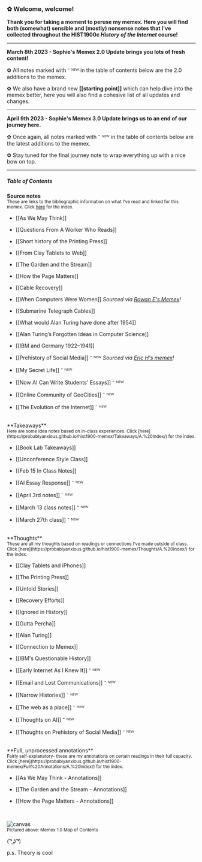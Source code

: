 ### ✿ Welcome, welcome! 

**Thank you for taking a moment to peruse my memex. Here you will find both (somewhat) sensible and (mostly) nonsense notes that I've collected throughout the HIST1900c *History of the Internet* course!**

---

**March 8th 2023 - Sophie's Memex 2.0 Update brings you lots of fresh content!** 

 ✿ All notes marked with ⁻ ᴺᴱᵂ in the table of contents below are the 2.0 additions to the memex. 

 ✿ We also have a brand new **[[starting point]]** which can help dive into the memex better, here you will also find a cohesive list of all updates and changes.

---

**April 9th 2023 - Sophie's Memex 3.0 Update brings us to an end of our journey here.** 

 ✿ Once again, all notes marked with ⁻ ᴺᴱᵂ in the table of contents below are the latest additions to the memex. 

 ✿ Stay tuned for the final journey note to wrap everything up with a nice bow on top. 

---

##### Table of Contents

**Source notes**
<br><sub>These are links to the bibliographic information on what I've read and linked for this memex. Click [here](https://probablyanxious.github.io/hist1900-memex/Source%20Notes/A.%20Index/) for the index.</sub>


- [[As We May Think]]

- [[Questions From A Worker Who Reads]]

- [[Short history of the Printing Press]]

- [[From Clay Tablets to Web]]

- [[The Garden and the Stream]]

- [[How the Page Matters]]

- [[Cable Recovery]] 

- [[When Computers Were Women]] *Sourced via [Rowan E's Memex](https://rowanegg.github.io/thememexofegg/HiddenFigures.html)!*

- [[Submarine Telegraph Cables]]

- [[What would Alan Turing have done after 1954]] 

- [[Alan Turing’s Forgotten Ideas in Computer Science]] 

- [[IBM and Germany 1922–1941]] 

- [[Prehistory of Social Media]] ⁻ ᴺᴱᵂ *Sourced via [Eric H's memex](https://erichobson.com/memex/note/A-Prehistory-of-Social-Media-Kevin-Driscoll)!*  

- [[My Secret Life]] ⁻ ᴺᴱᵂ

- [[Now AI Can Write Students' Essays]] ⁻ ᴺᴱᵂ

- [[Online Community of GeoCities]] ⁻ ᴺᴱᵂ

- [[The Evolution of the Internet]] ⁻ ᴺᴱᵂ

<br>
**Takeaways** 
<br><sub>Here are some idea notes based on in-class experiences. Click [here](https://probablyanxious.github.io/hist1900-memex/Takeaways/A.%20Index/) for the index.</sub>


- [[Book Lab Takeaways]]

- [[Unconference Style Class]]

- [[Feb 15 In Class Notes]] 

- [[AI Essay Response]] ⁻ ᴺᴱᵂ

- [[April 3rd notes]] ⁻ ᴺᴱᵂ

- [[March 13 class notes]] ⁻ ᴺᴱᵂ

- [[March 27th class]] ⁻ ᴺᴱᵂ

<br>
**Thoughts** 
<br><sub>These are all my thoughts based on readings or connections I've made outside of class. Click [here](https://probablyanxious.github.io/hist1900-memex/Thoughts/A.%20Index/) for the index.</sub>


- [[Clay Tablets and iPhones]]

- [[The Printing Press]]

- [[Untold Stories]]

- [[Recovery Efforts]] 

- [[Ignored in History]] 

- [[Gutta Percha]] 

- [[Alan Turing]]

- [[Connection to Memex]] 

- [[IBM's Questionable History]] 

- [[Early Internet As I Knew It]] ⁻ ᴺᴱᵂ

- [[Email and Lost Communications]] ⁻ ᴺᴱᵂ

- [[Narrow Histories]] ⁻ ᴺᴱᵂ

- [[The web as a place]] ⁻ ᴺᴱᵂ

- [[Thoughts on AI]] ⁻ ᴺᴱᵂ

- [[Thoughts on Prehistory of Social Media]] ⁻ ᴺᴱᵂ

<br>
**Full, unprocessed annotations**
<br><sub>Fairly self-explanatory- these are my annotations on certain readings in their full capacity. Click [here](https://probablyanxious.github.io/hist1900-memex/Full%20Annotations/A.%20Index/) for the index.</sub>


- [[As We May Think - Annotations]]

- [[The Garden and the Stream - Annotations]]

- [[How the Page Matters - Annotations]]

<br>

![canvas](https://user-images.githubusercontent.com/113275183/218152139-18a446a5-8d91-4b4e-8150-08779b7b494f.png)
<br><sub>Pictured above: Memex 1.0 Map of Contents</sub>

( ͡❛ ͜ʖ ͡❛)

p.s. Theory is cool
